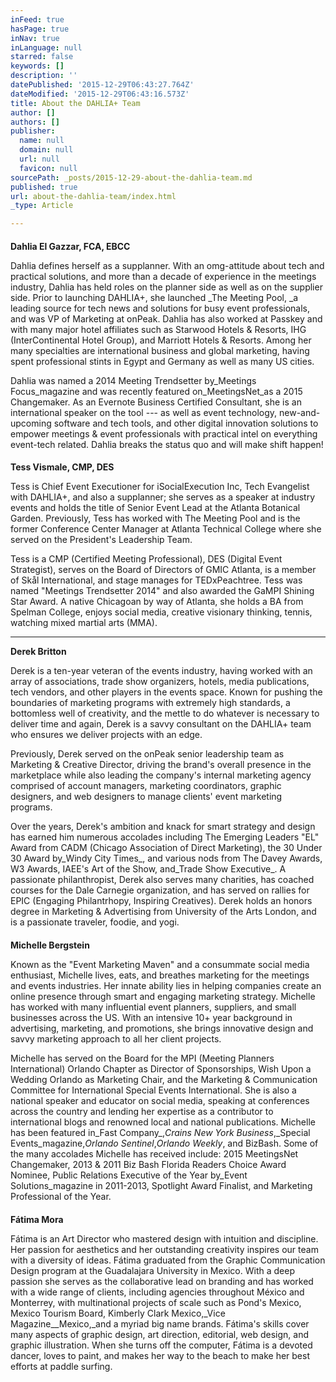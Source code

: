 ```yaml
---
inFeed: true
hasPage: true
inNav: true
inLanguage: null
starred: false
keywords: []
description: ''
datePublished: '2015-12-29T06:43:27.764Z'
dateModified: '2015-12-29T06:43:16.573Z'
title: About the DAHLIA+ Team
author: []
authors: []
publisher:
  name: null
  domain: null
  url: null
  favicon: null
sourcePath: _posts/2015-12-29-about-the-dahlia-team.md
published: true
url: about-the-dahlia-team/index.html
_type: Article

---
```

#### 

**Dahlia El Gazzar, FCA, EBCC**

Dahlia defines herself as a supplanner. With an omg-attitude about tech and practical solutions, and more than a decade of experience in the meetings industry, Dahlia has held roles on the planner side as well as on the supplier side. Prior to launching DAHLIA+, she launched _The Meeting Pool, _a leading source for tech news and solutions for busy event professionals, and was VP of Marketing at onPeak. Dahlia has also worked at Passkey and with many major hotel affiliates such as Starwood Hotels & Resorts, IHG (InterContinental Hotel Group), and Marriott Hotels & Resorts. Among her many specialties are international business and global marketing, having spent professional stints in Egypt and Germany as well as many US cities.

Dahlia was named a 2014 Meeting Trendsetter by_Meetings Focus_magazine and was recently featured on_MeetingsNet_as a 2015 Changemaker. As an Evernote Business Certified Consultant, she is an international speaker on the tool --- as well as event technology, new-and-upcoming software and tech tools, and other digital innovation solutions to empower meetings & event professionals with practical intel on everything event-tech related. Dahlia breaks the status quo and will make shift happen!

#### 

**Tess Vismale, CMP, DES**

Tess is Chief Event Executioner for iSocialExecution Inc, Tech Evangelist with DAHLIA+, and also a supplanner; she serves as a speaker at industry events and holds the title of Senior Event Lead at the Atlanta Botanical Garden. Previously, Tess has worked with The Meeting Pool and is the former Conference Center Manager at Atlanta Technical College where she served on the President's Leadership Team.

Tess is a CMP (Certified Meeting Professional), DES (Digital Event Strategist), serves on the Board of Directors of GMIC Atlanta, is a member of Skål International, and stage manages for TEDxPeachtree. Tess was named "Meetings Trendsetter 2014" and also awarded the GaMPI Shining Star Award. A native Chicagoan by way of Atlanta, she holds a BA from Spelman College, enjoys social media, creative visionary thinking, tennis, watching mixed martial arts (MMA).

****

**Derek Britton**

Derek is a ten-year veteran of the events industry, having worked with an array of associations, trade show organizers, hotels, media publications, tech vendors, and other players in the events space. Known for pushing the boundaries of marketing programs with extremely high standards, a bottomless well of creativity, and the mettle to do whatever is necessary to deliver time and again, Derek is a savvy consultant on the DAHLIA+ team who ensures we deliver projects with an edge.

Previously, Derek served on the onPeak senior leadership team as Marketing & Creative Director, driving the brand's overall presence in the marketplace while also leading the company's internal marketing agency comprised of account managers, marketing coordinators, graphic designers, and web designers to manage clients' event marketing programs.

Over the years, Derek's ambition and knack for smart strategy and design has earned him numerous accolades including The Emerging Leaders "EL" Award from CADM (Chicago Association of Direct Marketing), the 30 Under 30 Award by_Windy City Times_, and various nods from The Davey Awards, W3 Awards, IAEE's Art of the Show, and_Trade Show Executive_. A passionate philanthropist, Derek also serves many charities, has coached courses for the Dale Carnegie organization, and has served on rallies for EPIC (Engaging Philantrhopy, Inspiring Creatives). Derek holds an honors degree in Marketing & Advertising from University of the Arts London, and is a passionate traveler, foodie, and yogi.

#### 

**Michelle Bergstein**

Known as the "Event Marketing Maven" and a consummate social media enthusiast, Michelle lives, eats, and breathes marketing for the meetings and events industries. Her innate ability lies in helping companies create an online presence through smart and engaging marketing strategy. Michelle has worked with many influential event planners, suppliers, and small businesses across the US. With an intensive 10+ year background in advertising, marketing, and promotions, she brings innovative design and savvy marketing approach to all her client projects.

Michelle has served on the Board for the MPI (Meeting Planners International) Orlando Chapter as Director of Sponsorships, Wish Upon a Wedding Orlando as Marketing Chair, and the Marketing & Communication Committee for International Special Events International. She is also a national speaker and educator on social media, speaking at conferences across the country and lending her expertise as a contributor to international blogs and renowned local and national publications. Michelle has been featured in_Fast Company_,_Crains New York Business_,_Special Events_magazine,_Orlando Sentinel_,_Orlando Weekly_, and BizBash. Some of the many accolades Michelle has received include: 2015 MeetingsNet Changemaker, 2013 & 2011 Biz Bash Florida Readers Choice Award Nominee, Public Relations Executive of the Year by_Event Solutions_magazine in 2011-2013, Spotlight Award Finalist, and Marketing Professional of the Year.

#### 

**Fátima Mora**

Fátima is an Art Director who mastered design with intuition and discipline. Her passion for aesthetics and her outstanding creativity inspires our team with a diversity of ideas. Fátima graduated from the Graphic Communication Design program at the Guadalajara University in Mexico. With a deep passion she serves as the collaborative lead on branding and has worked with a wide range of clients, including agencies throughout México and Monterrey, with multinational projects of scale such as Pond's Mexico, Mexico Tourism Board, Kimberly Clark Mexico,_Vice Magazine__Mexico,_and a myriad big name brands. Fátima's skills cover many aspects of graphic design, art direction, editorial, web design, and graphic illustration. When she turns off the computer, Fátima is a devoted dancer, loves to paint, and makes her way to the beach to make her best efforts at paddle surfing.